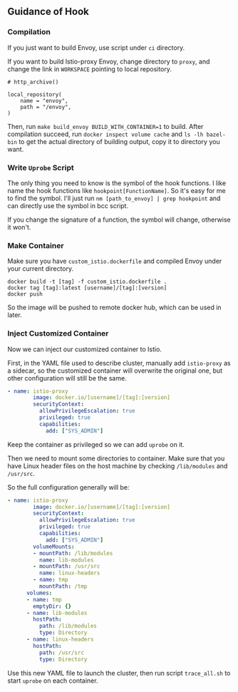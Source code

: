 ## Guidance of Hook

### Compilation

If you just want to build Envoy, use script under `ci` directory.

If you want to build Istio-proxy Envoy, change directory to `proxy`, and change the link in `WORKSPACE` pointing to local repository.

```bazel
# http_archive()

local_repository(
    name = "envoy",
    path = "/envoy",
)
```

Then, run `make build_envoy BUILD_WITH_CONTAINER=1` to build. After compilation succeed, run `docker inspect volume cache` and `ls -lh bazel-bin` to get the actual directory of building output, copy it to directory you want.



### Write `Uprobe` Script

The only thing you need to know is the symbol of the hook functions.  I like name the hook functions like `hookpoint[FunctionName]`. So it's easy for me to find the symbol. I'll just run `nm [path_to_envoy] | grep hookpoint` and can directly use the symbol in bcc script.

If you change the signature of a function, the symbol will change, otherwise it won't.



### Make Container

Make sure you have `custom_istio.dockerfile` and compiled Envoy under your current directory.

```shell
docker build -t [tag] -f custom_istio.dockerfile .
docker tag [tag]:latest [username]/[tag]:[version]
docker push
```

So the image will be pushed to remote docker hub, which can be used in later.



### Inject Customized Container

Now we can inject our customized container to Istio.

First, in the YAML file used to describe cluster, manually add `istio-proxy` as a sidecar, so the customized container will overwrite the original one, but other configuration will still be the same.

```yaml
- name: istio-proxy
        image: docker.io/[username]/[tag]:[version]
        securityContext:
          allowPrivilegeEscalation: true
          privileged: true
          capabilities:
            add: ["SYS_ADMIN"]
```

Keep the container as privileged so we can add `uprobe` on it.

Then we need to mount some directories to container. Make sure that you have Linux header files on the host machine by checking `/lib/modules` and `/usr/src`. 

So the full configuration generally will be:

```yaml
- name: istio-proxy
        image: docker.io/[username]/[tag]:[version]
        securityContext:
          allowPrivilegeEscalation: true
          privileged: true
          capabilities:
            add: ["SYS_ADMIN"]
        volumeMounts:
        - mountPath: /lib/modules
          name: lib-modules
        - mountPath: /usr/src
          name: linux-headers
        - name: tmp
          mountPath: /tmp
      volumes:
      - name: tmp
        emptyDir: {}
      - name: lib-modules
        hostPath:
          path: /lib/modules
          type: Directory
      - name: linux-headers
        hostPath:
          path: /usr/src
          type: Directory
```

Use this new YAML file to launch the cluster, then run script `trace_all.sh` to start `uprobe` on each container.
